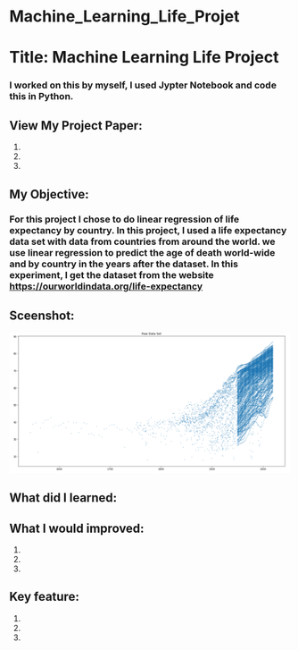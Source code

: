 # Machine_Learning_Life_Projet
# Title: Machine Learning Life Project
### I worked on this by myself, I used Jypter Notebook and code this in Python.  

## View My Project Paper: 
1. 
2. 
3. 

## My Objective: 
### For this project I chose to do linear regression of life expectancy by country. In this project, I used a life expectancy data set with data from countries from around the world. we use linear regression to predict the age of death world-wide and by country in the years after the dataset. In this experiment, I get the dataset from the website https://ourworldindata.org/life-expectancy

## Sceenshot:
<img src= "Capture1.PNG" width="700">

## What did I learned:


## What I would improved:
1. 
2. 
3. 

## Key feature:
1. 
2. 
3.

